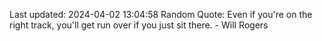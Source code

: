 Last updated: 2024-04-02 13:04:58
Random Quote: Even if you're on the right track, you'll get run over if you just sit there. - Will Rogers
